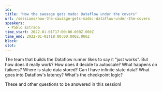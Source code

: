 ```yaml
---
id: 
title: "How the sausage gets made: Dataflow under the covers"
url: /sessions/how-the-sausage-gets-made:-dataflow-under-the-covers
speakers:
 - Pablo Estrada
time_start: 2022-01-01T17:00:00.000Z.000Z
time_end: 2022-01-01T18:00:00.000Z.000Z
block: 
slot: 
---
```


The team that builds the Dataflow runner likes to say it "just works". But how does it really work? How does it decide to autoscale? What happens on failures? Where is state data stored? Can I have infinite state data? What goes into Dataflow's latency? What's the checkpoint logic?
 
These and other questions to be answered in this session!